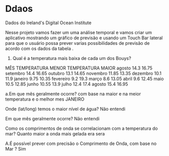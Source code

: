 # Ddaos
Dados do Ireland's Digital Ocean Institute

Nesse projeto vamos fazer um uma análise temporal e vamos criar um aplicativo mostrando um gráfico de previsão e usando um Touch Bar lateral para que o usuário possa prever varias possibilidades de previsão de acordo com os dados da tabela .


1. Qual é a temperatura mais baixa de cada um dos Bouys? 



MÊS	TEMPERATURA MENOR	TEMPERATURA MAIOR
agosto	14.3	16.75
setembro	14.4	16.65
outubro	13.1	14.65
novembro	11.85	13.35
dezembro	10.1	11.9
janeiro	9.75	10.35
fevereiro	9.2	19.3
março	8.6	13.05
abril	9.6	12.45
maio	10.5	12.85
junho	10.55	13.9
julho	12.4	17.4
agosto	15.4	16.95

a.Em que mês geralmente ocorre? com base na maior e na meior temperatura e o melhor mes JANEIRO 



Onde (lat/long) temos o maior nível de água? Não entendi 

Em que mês geralmente ocorre? Não entendi 


Como os comprimentos de onda se correlacionam com a temperatura do mar? Quanto maior a onda mais gelada era sera 

A.É possível prever com precisão o Comprimento de Onda, com base no Mar ? Sim
